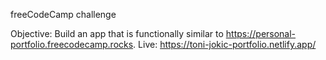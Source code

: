 freeCodeCamp challenge

Objective: Build an app that is functionally similar to https://personal-portfolio.freecodecamp.rocks.
Live: https://toni-jokic-portfolio.netlify.app/
